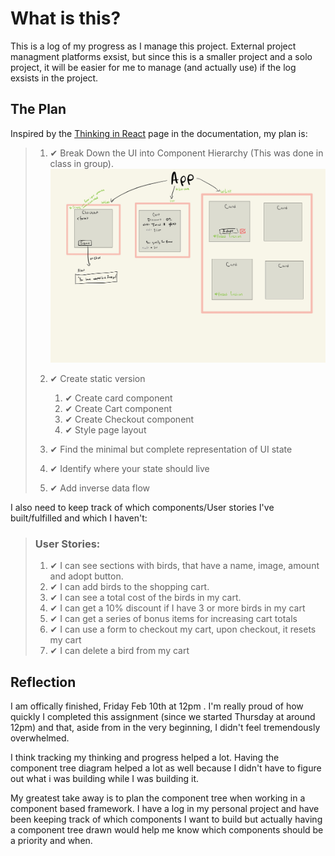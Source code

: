 # What is this?

This is a log of my progress as I manage this project. External project managment platforms exsist, but since this is a smaller project and a solo project, it will be easier for me to manage (and actually use) if the log exsists in the project.

## The Plan

Inspired by the [Thinking in React](https://beta.reactjs.org/learn/thinking-in-react) page in the documentation, my plan is:

> 1. ✔︎ Break Down the UI into Component Hierarchy (This was done in class in group).
>    ![Diagram of Component Hierarchy](./assets/component%20tree-2.jpg "Component Hierarchy")
>
> 1. ✔︎ Create static version
>
>    1. ✔︎ Create card component
>    1. ✔︎ Create Cart component
>    1. ✔︎ Create Checkout component
>    1. ✔︎ Style page layout
>
> 1. ✔︎ Find the minimal but complete representation of UI state
> 1. ✔︎ Identify where your state should live
> 1. ✔︎ Add inverse data flow

I also need to keep track of which components/User stories I've built/fulfilled and which I haven't:

> ### User Stories:
>
> 1. ✔︎ I can see sections with birds, that have a name, image, amount and adopt button.
> 1. ✔︎ I can add birds to the shopping cart.
> 1. ✔︎ I can see a total cost of the birds in my cart.
> 1. ✔︎ I can get a 10% discount if I have 3 or more birds in my cart
> 1. ✔︎ I can get a series of bonus items for increasing cart totals
> 1. ✔︎ I can use a form to checkout my cart, upon checkout, it resets my cart
> 1. ✔︎ I can delete a bird from my cart

## Reflection

I am offically finished, Friday Feb 10th at 12pm . I'm really proud of how quickly I completed this assignment (since we started Thursday at around 12pm) and that, aside from in the very beginning, I didn't feel tremendously overwhelmed.

I think tracking my thinking and progress helped a lot. Having the component tree diagram helped a lot as well because I didn't have to figure out what i was building while I was building it.

My greatest take away is to plan the component tree when working in a component based framework. I have a log in my personal project and have been keeping track of which components I want to build but actually having a component tree drawn would help me know which components should be a priority and when.
